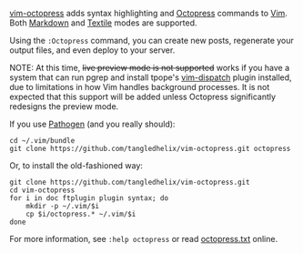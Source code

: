 
[vim-octopress][] adds syntax highlighting and [Octopress][] commands to
[Vim][].  Both [Markdown][] and [Textile][] modes are supported.

[vim-octopress]: https://github.com/tangledhelix/vim-octopress
[octopress]: http://octopress.org/
[vim]: http://www.vim.org/
[markdown]: http://daringfireball.net/projects/markdown/syntax
[textile]: http://txstyle.org/

Using the `:Octopress` command, you can create new posts, regenerate your
output files, and even deploy to your server.

NOTE: At this time, ~~live preview mode is not supported~~ works if you have
a system that can run pgrep and install tpope's 
[vim-dispatch](https://github.com/tpope/vim-dispatch) plugin installed, due 
to limitations in how Vim handles background processes.  It is not expected 
that this support will be added unless Octopress significantly redesigns the
preview mode. 

If you use [Pathogen][] (and you really should):

[pathogen]: https://github.com/tpope/vim-pathogen

```
cd ~/.vim/bundle
git clone https://github.com/tangledhelix/vim-octopress.git octopress
```

Or, to install the old-fashioned way:

```
git clone https://github.com/tangledhelix/vim-octopress.git
cd vim-octopress
for i in doc ftplugin plugin syntax; do
	mkdir -p ~/.vim/$i
	cp $i/octopress.* ~/.vim/$i
done
```

For more information, see `:help octopress` or read
[octopress.txt][octopress-doc] online.

[octopress-doc]: https://github.com/tangledhelix/vim-octopress/blob/master/doc/octopress.txt

